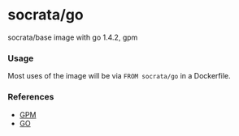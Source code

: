 socrata/go
==========

socrata/base image with go 1.4.2, gpm

### Usage

Most uses of the image will be via `FROM socrata/go` in a Dockerfile.

### References
* [GPM](https://github.com/pote/gpm)
* [GO](https://golang.org/)
